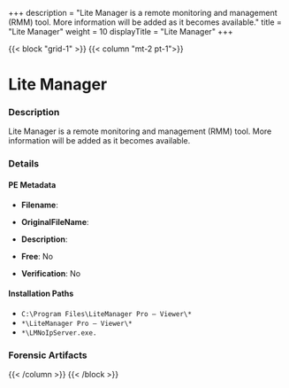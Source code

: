 +++
description = "Lite Manager is a remote monitoring and management (RMM) tool. More information will be added as it becomes available."
title = "Lite Manager"
weight = 10
displayTitle = "Lite Manager"
+++


{{< block "grid-1" >}}
{{< column "mt-2 pt-1">}}

# Lite Manager


### Description

Lite Manager is a remote monitoring and management (RMM) tool. More information will be added as it becomes available.




### Details


#### PE Metadata
- **Filename**: 
- **OriginalFileName**: 
- **Description**: 


- **Free**: No

- **Verification**: No




#### Installation Paths
- `C:\Program Files\LiteManager Pro – Viewer\*`
- `*\LiteManager Pro – Viewer\*`
- `*\LMNoIpServer.exe.`

### Forensic Artifacts










{{< /column >}}
{{< /block >}}
